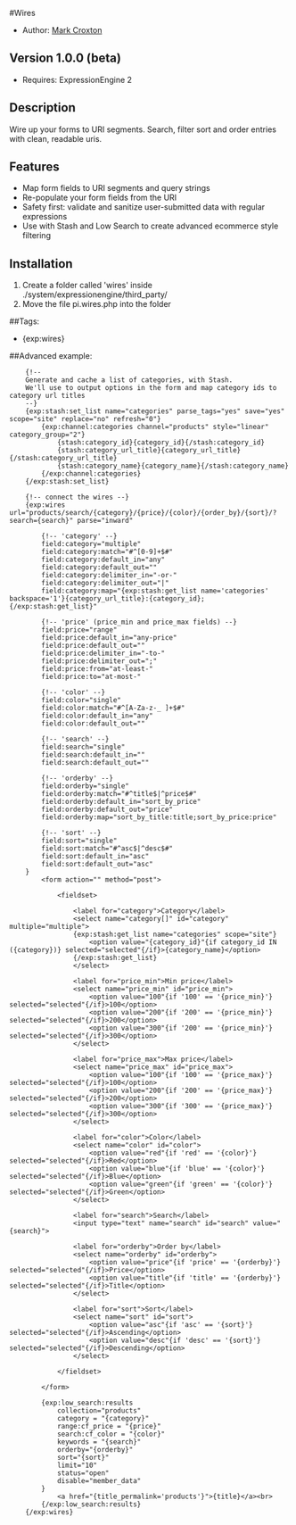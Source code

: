 #Wires

* Author: [Mark Croxton](http://hallmark-design.co.uk/)

## Version 1.0.0 (beta)

* Requires: ExpressionEngine 2

## Description

Wire up your forms to URI segments. Search, filter sort and order entries with clean, readable uris.

## Features

* Map form fields to URI segments and query strings
* Re-populate your form fields from the URI
* Safety first: validate and sanitize user-submitted data with regular expressions 
* Use with Stash and Low Search to create advanced ecommerce style filtering

## Installation

1. Create a folder called 'wires' inside ./system/expressionengine/third_party/
2. Move the file pi.wires.php into the folder

##Tags:

* {exp:wires}

##Advanced example:

		{!-- 
		Generate and cache a list of categories, with Stash.
		We'll use to output options in the form and map category ids to category url titles 
		--}
		{exp:stash:set_list name="categories" parse_tags="yes" save="yes" scope="site" replace="no" refresh="0"}  
			{exp:channel:categories channel="products" style="linear" category_group="2"}
				{stash:category_id}{category_id}{/stash:category_id}
				{stash:category_url_title}{category_url_title}{/stash:category_url_title}
				{stash:category_name}{category_name}{/stash:category_name}
			{/exp:channel:categories}
		{/exp:stash:set_list}

		{!-- connect the wires --}
		{exp:wires url="products/search/{category}/{price}/{color}/{order_by}/{sort}/?search={search}" parse="inward"
			
			{!-- 'category' --}
			field:category="multiple"
			field:category:match="#^[0-9]+$#"
			field:category:default_in="any"
			field:category:default_out=""
			field:category:delimiter_in="-or-"
			field:category:delimiter_out="|"
			field:category:map="{exp:stash:get_list name='categories' backspace='1'}{category_url_title}:{category_id};{/exp:stash:get_list}"

			{!-- 'price' (price_min and price_max fields) --}
			field:price="range"
			field:price:default_in="any-price"
			field:price:default_out=""
			field:price:delimiter_in="-to-"
			field:price:delimiter_out=";"
			field:price:from="at-least-"
			field:price:to="at-most-"

			{!-- 'color' --}
			field:color="single"
			field:color:match="#^[A-Za-z-_ ]+$#"
			field:color:default_in="any"
			field:color:default_out=""

			{!-- 'search' --}
			field:search="single"
			field:search:default_in=""
			field:search:default_out=""

		    {!-- 'orderby' --}
		    field:orderby="single"
		    field:orderby:match="#^title$|^price$#"
		    field:orderby:default_in="sort_by_price"
		    field:orderby:default_out="price"
		    field:orderby:map="sort_by_title:title;sort_by_price:price"

		    {!-- 'sort' --}
		    field:sort="single"
		    field:sort:match="#^asc$|^desc$#"
		    field:sort:default_in="asc"
		    field:sort:default_out="asc"
		}
			<form action="" method="post">

				<fieldset>

					<label for="category">Category</label>
					<select name="category[]" id="category" multiple="multiple">
					{exp:stash:get_list name="categories" scope="site"} 
					   	<option value="{category_id}"{if category_id IN ({category})} selected="selected"{/if}>{category_name}</option>
					{/exp:stash:get_list}
					</select>

					<label for="price_min">Min price</label>
					<select name="price_min" id="price_min">
						<option value="100"{if '100' == '{price_min}'} selected="selected"{/if}>100</option>
						<option value="200"{if '200' == '{price_min}'} selected="selected"{/if}>200</option>
						<option value="300"{if '200' == '{price_min}'} selected="selected"{/if}>300</option>
					</select>

					<label for="price_max">Max price</label>
					<select name="price_max" id="price_max">
						<option value="100"{if '100' == '{price_max}'} selected="selected"{/if}>100</option>
						<option value="200"{if '200' == '{price_max}'} selected="selected"{/if}>200</option>
						<option value="300"{if '300' == '{price_max}'} selected="selected"{/if}>300</option>
					</select>

					<label for="color">Color</label>
					<select name="color" id="color">
						<option value="red"{if 'red' == '{color}'} selected="selected"{/if}>Red</option>
						<option value="blue"{if 'blue' == '{color}'} selected="selected"{/if}>Blue</option>
						<option value="green"{if 'green' == '{color}'} selected="selected"{/if}>Green</option>
					</select>

					<label for="search">Search</label>
					<input type="text" name="search" id="search" value="{search}">

					<label for="orderby">Order by</label>
					<select name="orderby" id="orderby">
						<option value="price"{if 'price' == '{orderby}'} selected="selected"{/if}>Price</option>
						<option value="title"{if 'title' == '{orderby}'} selected="selected"{/if}>Title</option>
					</select>

					<label for="sort">Sort</label>
					<select name="sort" id="sort">
						<option value="asc"{if 'asc' == '{sort}'} selected="selected"{/if}>Ascending</option>
						<option value="desc"{if 'desc' == '{sort}'} selected="selected"{/if}>Descending</option>
					</select>

				</fieldset>

			</form>

			{exp:low_search:results 
		        collection="products"
		        category = "{category}"
		        range:cf_price = "{price}"
		        search:cf_color = "{color}"
		        keywords = "{search}"
		        orderby="{orderby}"
		        sort="{sort}"
		        limit="10"
		        status="open"
		        disable="member_data"
		    }
		        <a href="{title_permalink='products'}">{title}</a><br>
		    {/exp:low_search:results}
		{/exp:wires}